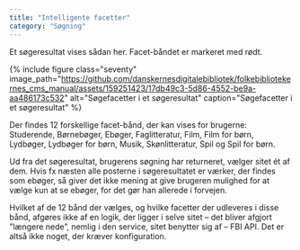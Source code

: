 ```yaml
---
title: "Intelligente facetter"
category: "Søgning"
---
```

Et søgeresultat vises sådan her. Facet-båndet er markeret med rødt.

{% include figure class="seventy" image_path="https://github.com/danskernesdigitalebibliotek/folkebibliotekernes_cms_manual/assets/159251423/17db49c3-5d86-4552-be9a-aa486173c532" alt="Søgefacetter i et søgeresultat" caption="Søgefacetter i et søgeresultat" %}

Der findes 12 forskellige facet-bånd, der kan vises for brugerne: Studerende, Børnebøger, Ebøger, Faglitteratur, Film, Film for børn, Lydbøger, Lydbøger for børn, Musik, Skønlitteratur, Spil og Spil for børn.

Ud fra det søgeresultat, brugerens søgning har returneret, vælger sitet ét af dem. Hvis fx næsten alle posterne i søgeresultatet er værker, der findes som ebøger, så giver det ikke mening at give brugeren mulighed for at vælge kun at se ebøger, for det gør han allerede i forvejen.

Hvilket af de 12 bånd der vælges, og hvilke facetter der udleveres i disse bånd, afgøres ikke af en logik, der ligger i selve sitet – det bliver afgjort ”længere nede”, nemlig i den service, sitet benytter sig af – FBI API. Det er altså ikke noget, der kræver konfiguration.
